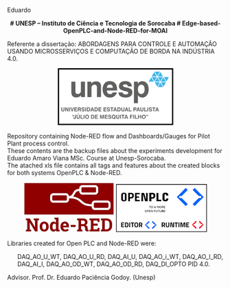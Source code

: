 <hx>Eduardo</hx> 
<p align="center">
<b>
# UNESP – Instituto de Ciência e Tecnologia de Sorocaba   
# Edge-based-OpenPLC-and-Node-RED-for-MOAI 
</b>
</p>
Referente a dissertação: ABORDAGENS PARA CONTROLE E AUTOMAÇÃO USANDO MICROSSERVIÇOS E COMPUTAÇÃO DE BORDA NA INDÚSTRIA 4.0.

<p align="center">
 <img src="src/docs/Unesp-logo.png" />
</p>

Repository containing Node-RED flow and Dashboards/Gauges for Pilot Plant process control.   
These contents are the backup files about the experiments development for Eduardo Amaro Viana MSc. Course at Unesp-Sorocaba.   
The atached xls file contains all tags and features about the created blocks for both systems OpenPLC & Node-RED.   

<p align="center">
 <img src="src/docs/Node-RED-logo.png" />
 <img src="src/docs/OpenPLC-logo.png" />
</p>
  
Libraries created for Open PLC and Node-RED were:
<ul>      
DAQ_AO_U_WT,  
DAQ_AO_U_RD,   
DAQ_AI_U,   
DAQ_AO_i_WT,   
DAQ_AO_I_RD,   
DAQ_AI_I,   
DAQ_AO_OD_WT,   
DAQ_AO_OD_RD,   
DAQ_DI_OPTO  
PID 4.0.   
</ul>   
Advisor. Prof. Dr. Eduardo Paciência Godoy. (Unesp)